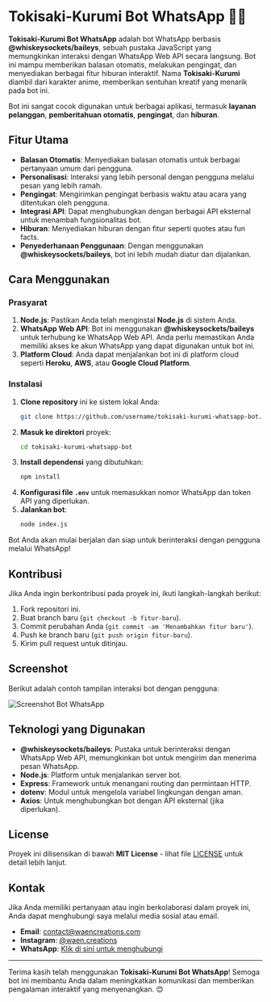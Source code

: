 # Tokisaki-Kurumi Bot WhatsApp 🤖💬

**Tokisaki-Kurumi Bot WhatsApp** adalah bot WhatsApp berbasis **@whiskeysockets/baileys**, sebuah pustaka JavaScript yang memungkinkan interaksi dengan WhatsApp Web API secara langsung. Bot ini mampu memberikan balasan otomatis, melakukan pengingat, dan menyediakan berbagai fitur hiburan interaktif. Nama **Tokisaki-Kurumi** diambil dari karakter anime, memberikan sentuhan kreatif yang menarik pada bot ini.

Bot ini sangat cocok digunakan untuk berbagai aplikasi, termasuk **layanan pelanggan**, **pemberitahuan otomatis**, **pengingat**, dan **hiburan**.

## Fitur Utama

- **Balasan Otomatis**: Menyediakan balasan otomatis untuk berbagai pertanyaan umum dari pengguna.
- **Personalisasi**: Interaksi yang lebih personal dengan pengguna melalui pesan yang lebih ramah.
- **Pengingat**: Mengirimkan pengingat berbasis waktu atau acara yang ditentukan oleh pengguna.
- **Integrasi API**: Dapat menghubungkan dengan berbagai API eksternal untuk menambah fungsionalitas bot.
- **Hiburan**: Menyediakan hiburan dengan fitur seperti quotes atau fun facts.
- **Penyederhanaan Penggunaan**: Dengan menggunakan **@whiskeysockets/baileys**, bot ini lebih mudah diatur dan dijalankan.

## Cara Menggunakan

### Prasyarat

1. **Node.js**: Pastikan Anda telah menginstal **Node.js** di sistem Anda.
2. **WhatsApp Web API**: Bot ini menggunakan **@whiskeysockets/baileys** untuk terhubung ke WhatsApp Web API. Anda perlu memastikan Anda memiliki akses ke akun WhatsApp yang dapat digunakan untuk bot ini.
3. **Platform Cloud**: Anda dapat menjalankan bot ini di platform cloud seperti **Heroku**, **AWS**, atau **Google Cloud Platform**.

### Instalasi

1. **Clone repository** ini ke sistem lokal Anda:
    ```bash
    git clone https://github.com/username/tokisaki-kurumi-whatsapp-bot.git
    ```
2. **Masuk ke direktori** proyek:
    ```bash
    cd tokisaki-kurumi-whatsapp-bot
    ```
3. **Install dependensi** yang dibutuhkan:
    ```bash
    npm install
    ```
4. **Konfigurasi file `.env`** untuk memasukkan nomor WhatsApp dan token API yang diperlukan.
5. **Jalankan bot**:
    ```bash
    node index.js
    ```

Bot Anda akan mulai berjalan dan siap untuk berinteraksi dengan pengguna melalui WhatsApp!

## Kontribusi

Jika Anda ingin berkontribusi pada proyek ini, ikuti langkah-langkah berikut:

1. Fork repositori ini.
2. Buat branch baru (`git checkout -b fitur-baru`).
3. Commit perubahan Anda (`git commit -am 'Menambahkan fitur baru'`).
4. Push ke branch baru (`git push origin fitur-baru`).
5. Kirim pull request untuk ditinjau.

## Screenshot

Berikut adalah contoh tampilan interaksi bot dengan pengguna:

![Screenshot Bot WhatsApp](https://via.placeholder.com/500x300.png?text=WhatsApp+Bot+Interaction)

## Teknologi yang Digunakan

- **@whiskeysockets/baileys**: Pustaka untuk berinteraksi dengan WhatsApp Web API, memungkinkan bot untuk mengirim dan menerima pesan WhatsApp.
- **Node.js**: Platform untuk menjalankan server bot.
- **Express**: Framework untuk menangani routing dan permintaan HTTP.
- **dotenv**: Modul untuk mengelola variabel lingkungan dengan aman.
- **Axios**: Untuk menghubungkan bot dengan API eksternal (jika diperlukan).

## License

Proyek ini dilisensikan di bawah **MIT License** - lihat file [LICENSE](LICENSE) untuk detail lebih lanjut.

## Kontak

Jika Anda memiliki pertanyaan atau ingin berkolaborasi dalam proyek ini, Anda dapat menghubungi saya melalui media sosial atau email.

- **Email**: contact@waencreations.com
- **Instagram**: [@waen.creations](https://www.instagram.com/waen.creations)
- **WhatsApp**: [Klik di sini untuk menghubungi](https://wa.me/XXXXXXXXXXX)

---

Terima kasih telah menggunakan **Tokisaki-Kurumi Bot WhatsApp**! Semoga bot ini membantu Anda dalam meningkatkan komunikasi dan memberikan pengalaman interaktif yang menyenangkan. 😊
